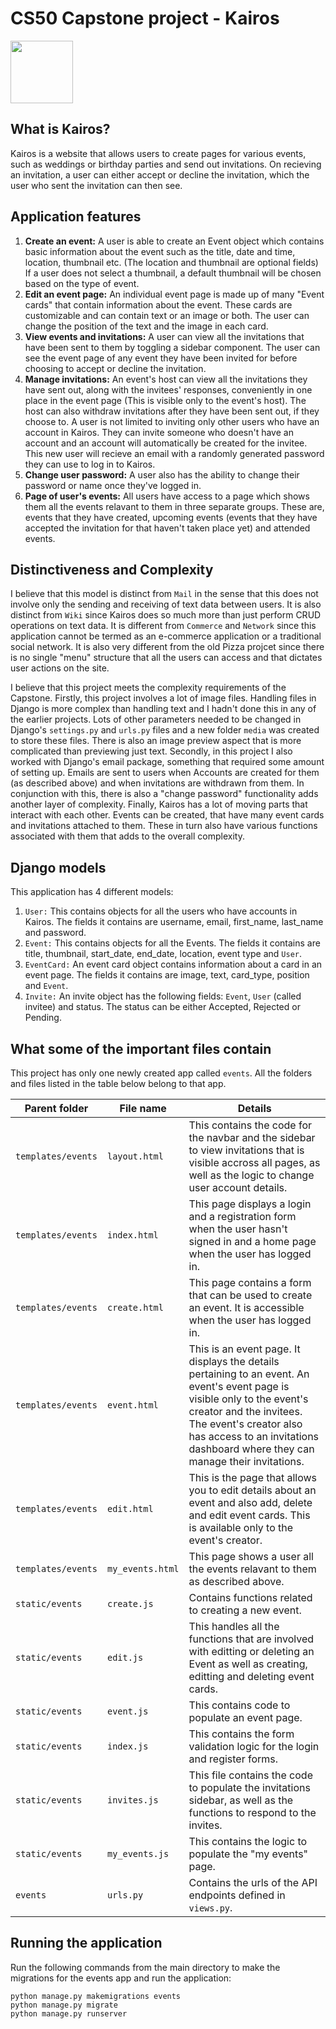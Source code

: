 # CS50 Capstone project - Kairos
<img src="/events/static/assets/Kairos-100.png" height="100px">

## What is Kairos?

Kairos is a website that allows users to create pages for various events, such as weddings or birthday parties and send out invitations. On recieving an invitation, a user can either accept or decline the invitation, which the user who sent the invitation can then see.

## Application features

1. <b>Create an event:</b> A user is able to create an Event object which contains basic information about the event such as the title, date and time, location, thumbnail etc. (The location and thumbnail are optional fields) If a user does not select a thumbnail, a default thumbnail will be chosen based on the type of event. 
2. <b>Edit an event page:</b> An individual event page is made up of many "Event cards" that contain information about the event. These cards are customizable and can contain text or an image or both. The user can change the position of the text and the image in each card.
3. <b>View events and invitations:</b> A user can view all the invitations that have been sent to them by toggling a sidebar component. The user can see the event page of any event they have been invited for before choosing to accept or decline the invitation.
4. <b>Manage invitations:</b> An event's host can view all the invitations they have sent out, along with the invitees' responses, conveniently in one place in the event page (This is visible only to the event's host). The host can also withdraw invitations after they have been sent out, if they choose to. A user is not limited to inviting only other users who have an account in Kairos. They can invite someone who doesn't have an account and an account will automatically be created for the invitee. This new user will recieve an email with a randomly generated password they can use to log in to Kairos.
5. <b>Change user password:</b> A user also has the ability to change their password or name once they've logged in.
6. <b>Page of user's events:</b> All users have access to a page which shows them all the events relavant to them in three separate groups. These are, events that they have created, upcoming events (events that they have accepted the invitation for that haven't taken place yet) and attended events.

## Distinctiveness and Complexity

I believe that this model is distinct from `Mail` in the sense that this does not involve only the sending and receiving of text data between users. It is also distinct from `Wiki` since Kairos does so much more than just perform CRUD operations on text data. It is different from `Commerce` and `Network` since this application cannot be termed as an e-commerce application or a traditional social network. It is also very different from the old Pizza projcet since there is no single "menu" structure that all the users can access and that dictates user actions on the site.

I believe that this project meets the complexity requirements of the Capstone. Firstly, this project involves a lot of image files. Handling files in Django is more complex than handling text and I hadn't done this in any of the earlier projects. Lots of other parameters needed to be changed in Django's `settings.py` and `urls.py` files and a new folder `media` was created to store these files. There is also an image preview aspect that is more complicated than previewing just text. Secondly, in this project I also worked with Django's email package, something that required some amount of setting up. Emails are sent to users when Accounts are created for them (as described above) and when invitations are withdrawn from them. In conjunction with this, there is also a "change password" functionality adds another layer of complexity. Finally, Kairos has a lot of moving parts that interact with each other. Events can be created, that have many event cards and invitations attached to them. These in turn also have various functions associated with them that adds to the overall complexity.

## Django models

This application has 4 different models:

1. `User:` This contains objects for all the users who have accounts in Kairos. The fields it contains are username, email, first_name, last_name and password.
2. `Event:` This contains objects for all the Events. The fields it contains are title, thumbnail, start_date, end_date, location, event type and `User`.
3. `EventCard:` An event card object contains information about a card in an event page. The fields it contains are image, text, card_type, position and `Event`.
4. `Invite:` An invite object has the following fields: `Event`, `User` (called invitee) and status. The status can be either Accepted, Rejected or Pending.

## What some of the important files contain

This project has only one newly created app called `events`. All the folders and files listed in the table below belong to that app.

| Parent folder | File name | Details |
|---------------|-----------|---------|
| `templates/events` | `layout.html` | This contains the code for the navbar and the sidebar to view invitations that is visible accross all pages, as well as the logic to change user account details. |
| `templates/events` | `index.html` | This page displays a login and a registration form when the user hasn't signed in and a home page when the user has logged in. |
| `templates/events` | `create.html` | This page contains a form that can be used to create an event. It is accessible when the user has logged in. |
| `templates/events` | `event.html` | This is an event page. It displays the details pertaining to an event. An event's event page is visible only to the event's creator and the invitees. The event's creator also has access to an invitations dashboard where they can manage their invitations. |
| `templates/events` | `edit.html` | This is the page that allows you to edit details about an event and also add, delete and edit event cards. This is available only to the event's creator. |
| `templates/events` | `my_events.html` | This page shows a user all the events relavant to them as described above. |
| `static/events` | `create.js` | Contains functions related to creating a new event. |
| `static/events` | `edit.js` | This handles all the functions that are involved with editting or deleting an Event as well as creating, editting and deleting event cards. |
| `static/events` | `event.js` | This contains code to populate an event page. |
| `static/events` | `index.js` | This contains the form validation logic for the login and register forms. |
| `static/events` | `invites.js` | This file contains the code to populate the invitations sidebar, as well as the functions to respond to the invites. |
| `static/events` | `my_events.js` | This contains the logic to populate the "my events" page. |
| `events` | `urls.py` | Contains the urls of the API endpoints defined in `views.py`. |

## Running the application

Run the following commands from the main directory to make the migrations for the events app and run the application:
```
python manage.py makemigrations events
python manage.py migrate
python manage.py runserver
```